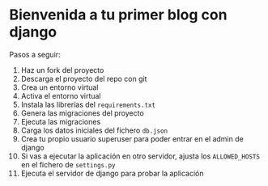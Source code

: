 # Bienvenida a tu primer blog con django

Pasos a seguir:
1. Haz un fork del proyecto
2. Descarga el proyecto del repo con git
3. Crea un entorno virtual
4. Activa el entorno virtual
5. Instala las librerías del `requirements.txt`
6. Genera las migraciones del proyecto
7. Ejecuta las migraciones
8. Carga los datos iniciales del fichero `db.json`
9. Crea tu propio usuario superuser para poder entrar en el admin de django
9. Si vas a ejecutar la aplicación en otro servidor, ajusta los `ALLOWED_HOSTS` en el fichero de `settings.py`
10. Ejecuta el servidor de django para probar la aplicación
